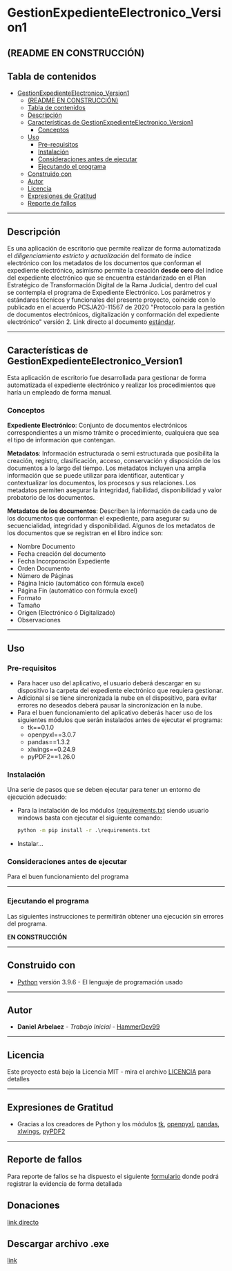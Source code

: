 # GestionExpedienteElectronico_Version1

## (README EN CONSTRUCCIÓN)

## Tabla de contenidos

- [GestionExpedienteElectronico_Version1](#gestionexpedienteelectronico_version1)
  - [(README EN CONSTRUCCIÓN)](#readme-en-construcción)
  - [Tabla de contenidos](#tabla-de-contenidos)
  - [Descripción](#descripción)
  - [Características de GestionExpedienteElectronico_Version1](#características-de-gestionexpedienteelectronico_version1)
    - [Conceptos](#conceptos)
  - [Uso](#uso)
    - [Pre-requisitos](#pre-requisitos)
    - [Instalación](#instalación)
    - [Consideraciones antes de ejecutar](#consideraciones-antes-de-ejecutar)
    - [Ejecutando el programa](#ejecutando-el-programa)
  - [Construido con](#construido-con)
  - [Autor](#autor)
  - [Licencia](#licencia)
  - [Expresiones de Gratitud](#expresiones-de-gratitud)
  - [Reporte de fallos](#reporte-de-fallos)

---

## Descripción

Es una aplicación de escritorio que permite realizar de forma automatizada el *diligenciamiento
estricto y actualización* del formato de índice electrónico con los metadatos de los documentos que conforman el expediente electrónico, asimismo permite la creación **desde cero** del índice del expediente electrónico que se encuentra estándarizado en el Plan Estratégico de Transformación Digital de la Rama Judicial, dentro del cual se contempla el programa de Expediente Electrónico. Los parámetros y estándares técnicos y funcionales del presente proyecto, coincide con lo publicado en el acuerdo PCSJA20-11567 de 2020 "Protocolo para la gestión de documentos electrónicos, digitalización y conformación del expediente electrónico" versión 2<!--, el cual consiste en la producción, gestión y tratamiento estandarizado de los documentos y expedientes híbridos y electrónicos-->. Link directo al documento [estándar](https://www.ramajudicial.gov.co/documents/3196516/46103054/Protocolo+para+la+gesti%C3%B3n+de+documentos+electronicos.pdf/cb0d98ef-2844-4570-b12a-5907d76bc1a3).

---

## Características de GestionExpedienteElectronico_Version1

Esta aplicación de escritorio fue desarrollada para gestionar de forma automatizada el expediente electrónico y realizar los procedimientos que haría un empleado de forma manual.

### Conceptos

**Expediente Electrónico**: Conjunto de documentos electrónicos correspondientes a un mismo trámite o procedimiento, cualquiera que sea el tipo de información que contengan.

**Metadatos**: Información estructurada o semi estructurada que posibilita la creación, registro, clasificación, acceso, conservación y disposición de los documentos a lo largo del tiempo. Los metadatos incluyen una amplia información que se puede utilizar para identificar, autenticar y contextualizar los documentos, los procesos y sus relaciones. Los metadatos permiten asegurar la integridad, fiabilidad, disponibilidad y valor probatorio de los documentos.

**Metadatos de los documentos**: Describen la información de cada uno de los documentos que conforman el expediente, para asegurar su secuencialidad, integridad y disponibilidad. Algunos de los metadatos de los documentos que se registran en el libro índice son:

- Nombre Documento
- Fecha creación del documento
- Fecha Incorporación Expediente
- Orden Documento
- Número de Páginas
- Página Inicio (automático con fórmula excel)
- Página Fin (automático con fórmula excel)
- Formato
- Tamaño
- Origen (Electrónico ó Digitalizado)
- Observaciones

---

## Uso

### Pre-requisitos

- Para hacer uso del aplicativo, el usuario deberá descargar en su dispositivo la carpeta del expediente electrónico que requiera gestionar.
- Adicional si se tiene sincronizada la nube en el dispositivo, para evitar errores no deseados deberá pausar la sincronización en la nube.
- Para el buen funcionamiento del aplicativo deberás hacer uso de los siguientes módulos que serán instalados antes de ejecutar el programa:
  - tk==0.1.0
  - openpyxl==3.0.7
  - pandas==1.3.2
  - xlwings==0.24.9
  - pyPDF2==1.26.0

<!-- - Adicional debes de tener instalado el pograma de **Microsoft Excel**. (Validar si es necesario el programa) -->

### Instalación

Una serie de pasos que se deben ejecutar para tener un entorno de ejecución adecuado:

- Para la instalación de los módulos ([requirements.txt](owl_env/requirements.txt) siendo usuario windows basta con ejecutar el siguiente comando:

    ```cmd
    python -m pip install -r .\requirements.txt
    ```

- Instalar...


### Consideraciones antes de ejecutar

Para el buen funcionamiento del programa 

<!--
Para el buen funcionamiento y ejecución de acuerdo con los parámetros establecidos en el "Protocolo de gestión del expediente electrónico" indicado en la descripción de este proyecto, deberá tener en cuenta las siguientes consideraciones:

1. El consecutivo de los archivos debe comprender 4 dígitos (0001Archivo.pdf, 0002Archivo.txt, 0003Archivo.docx)
2. Los archivos y carpetas al interior de la carpeta del expediente electrónico deberán estar nombrados en orden consecutivo (0001Archivo1).
3. Las carpetas que contengan menos de 10 archivos deberán estár incluidos en la carpeta raíz del expediente electrónico
4. Los archivos comprimidos que contengan menos de 10 archivos deberán descomprimirse y ubicarse en la carpeta raíz, de lo contrario se deberá crear una carpeta con el siguiente formato "AnexosMemorialAAAAMMDD" y alojarlos en ella.
-->
---

### Ejecutando el programa

Las siguientes instrucciones te permitirán obtener una ejecución sin errores del programa.

**EN CONSTRUCCIÓN**

---

## Construido con

- [Python](https://www.python.org/) versión 3.9.6 - El lenguaje de programación usado

---

## Autor

- **Daniel Arbelaez** - *Trabajo Inicial* - [HammerDev99](https://github.com/HammerDev99/)

---

## Licencia

Este proyecto está bajo la Licencia MIT - mira el archivo [LICENCIA](https://github.com/HammerDev99/GestionExpedienteElectronico_Version1/blob/master/LICENCE) para detalles

---

## Expresiones de Gratitud

- Gracias a los creadores de Python y los módulos [tk](https://docs.python.org/3/library/tk.html), [openpyxl](https://openpyxl.readthedocs.io/en/stable/), [pandas](https://pandas.pydata.org/docs/), [xlwings](https://docs.xlwings.org/en/stable/), [pyPDF2](https://pythonhosted.org/PyPDF2/)

---

## Reporte de fallos

Para reporte de fallos se ha dispuesto el siguiente [formulario](https://forms.gle/Rrt2CZbDfodNtn96A) donde podrá registrar la evidencia de forma detallada

## Donaciones

[link directo](https://www.paypal.com/donate/?business=GSEPAASM658FY&no_recurring=0&item_name=Su+contribuci%C3%B3n+apoya+el+desarrollo+del+proyecto+%22GestionExpedienteElectronico_Version1%22&currency_code=USD)

## Descargar archivo .exe

[link]()
